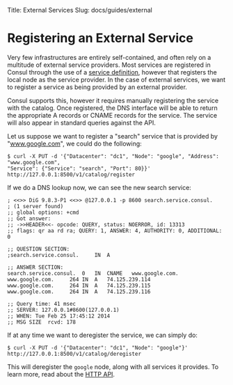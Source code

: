 Title: External Services
Slug: docs/guides/external


# Registering an External Service

Very few infrastructures are entirely self-contained, and often rely on
a multitude of external service providers. Most services are registered
in Consul through the use of a [service definition](/docs/agent/services.html),
however that registers the local node as the service provider. In the case
of external services, we want to register a service as being provided by
an external provider.

Consul supports this, however it requires manually registering the service
with the catalog. Once registered, the DNS interface will be able to return
the appropriate A records or CNAME records for the service. The service will
also appear in standard queries against the API.

Let us suppose we want to register a "search" service that is provided by
"www.google.com", we could do the following:

    $ curl -X PUT -d '{"Datacenter": "dc1", "Node": "google", "Address": "www.google.com",
    "Service": {"Service": "search", "Port": 80}}' http://127.0.0.1:8500/v1/catalog/register

If we do a DNS lookup now, we can see the new search service:

    ; <<>> DiG 9.8.3-P1 <<>> @127.0.0.1 -p 8600 search.service.consul.
    ; (1 server found)
    ;; global options: +cmd
    ;; Got answer:
    ;; ->>HEADER<<- opcode: QUERY, status: NOERROR, id: 13313
    ;; flags: qr aa rd ra; QUERY: 1, ANSWER: 4, AUTHORITY: 0, ADDITIONAL: 0

    ;; QUESTION SECTION:
    ;search.service.consul.		IN	A

    ;; ANSWER SECTION:
    search.service.consul.	0	IN	CNAME	www.google.com.
    www.google.com.		264	IN	A	74.125.239.114
    www.google.com.		264	IN	A	74.125.239.115
    www.google.com.		264	IN	A	74.125.239.116

    ;; Query time: 41 msec
    ;; SERVER: 127.0.0.1#8600(127.0.0.1)
    ;; WHEN: Tue Feb 25 17:45:12 2014
    ;; MSG SIZE  rcvd: 178

If at any time we want to deregister the service, we can simply do:

    $ curl -X PUT -d '{"Datacenter": "dc1", "Node": "google"}' http://127.0.0.1:8500/v1/catalog/deregister

This will deregister the `google` node, along with all services it provides.
To learn more, read about the [HTTP API](/docs/agent/http.html).

